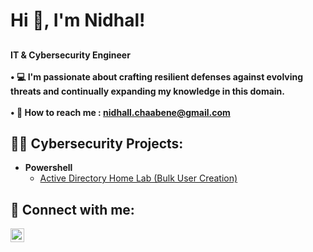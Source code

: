 
<h1>Hi 👋, I'm Nidhal! <br/>
<h2> </h2>
  <b>IT & Cybersecurity Engineer </br> </br></b>
  <b> • 💻	I'm passionate about crafting resilient defenses against evolving threats and continually expanding my knowledge in this domain.</br> </br></b>
  <b> • 📧	How to reach me : <a href="mailto:nidhall.chaabene@gmail.com">nidhall.chaabene@gmail.com</a></b>
  

<h2>👨‍💻 Cybersecurity Projects:</h2>

- <b>Powershell</b>
  - [Active Directory Home Lab (Bulk User Creation)](https://github.com/nidhallchaabene/ActiveDirectoryLab.git)



<h2> 🤳 Connect with me:</h2>

[<img align="left" alt="NidhalChaabene | LinkedIn" width="22px" src="https://raw.githubusercontent.com/rahuldkjain/github-profile-readme-generator/master/src/images/icons/Social/linked-in-alt.svg" />][linkedin]


[linkedin]: https://www.linkedin.com/in/nidhal-chaabene/

<!--
**nidhallchaabene/nidhallchaabene** is a ✨ _special_ ✨ repository because its `README.md` (this file) appears on your GitHub profile.

Here are some ideas to get you started:

- 🔭 I’m currently working on ...
- 🌱 I’m currently learning ...
- 👯 I’m looking to collaborate on ...
- 🤔 I’m looking for help with ...
- 💬 Ask me about ...
- 📫 How to reach me: ...
- 😄 Pronouns: ...
- ⚡ Fun fact: ...
-->
